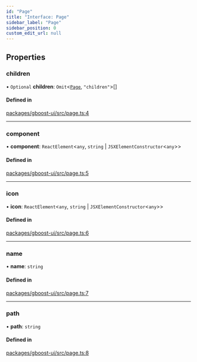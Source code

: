 ```yaml
---
id: "Page"
title: "Interface: Page"
sidebar_label: "Page"
sidebar_position: 0
custom_edit_url: null
---
```


## Properties

### children

• `Optional` **children**: `Omit`<[`Page`](Page.md), ``"children"``\>[]

#### Defined in

[packages/gboost-ui/src/page.ts:4](https://github.com/awslabs/green-boost/blob/822aaf4/packages/gboost-ui/src/page.ts#L4)

___

### component

• **component**: `ReactElement`<`any`, `string` \| `JSXElementConstructor`<`any`\>\>

#### Defined in

[packages/gboost-ui/src/page.ts:5](https://github.com/awslabs/green-boost/blob/822aaf4/packages/gboost-ui/src/page.ts#L5)

___

### icon

• **icon**: `ReactElement`<`any`, `string` \| `JSXElementConstructor`<`any`\>\>

#### Defined in

[packages/gboost-ui/src/page.ts:6](https://github.com/awslabs/green-boost/blob/822aaf4/packages/gboost-ui/src/page.ts#L6)

___

### name

• **name**: `string`

#### Defined in

[packages/gboost-ui/src/page.ts:7](https://github.com/awslabs/green-boost/blob/822aaf4/packages/gboost-ui/src/page.ts#L7)

___

### path

• **path**: `string`

#### Defined in

[packages/gboost-ui/src/page.ts:8](https://github.com/awslabs/green-boost/blob/822aaf4/packages/gboost-ui/src/page.ts#L8)
